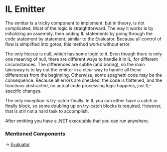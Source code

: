 # IL Emitter

The emitter is a tricky component to implement, but in theory, is not complicated. Most of the logic is straightforward.
The way it works is by initializing an assembly, then adding IL statements by going through the code statement by
statement, similar to the Evaluator. Because all control of flow is simplified into gotos, this method works without
error.

The only hiccup is null, which has some logic to it. Even though there is only one meaning of null, there are different
ways to handle it in IL, for different circumstances. The differences are subtle (and boring), so the main takeaway is
to lay out the emitter in a clear way to handle all these differences from the beginning. Otherwise, some spaghetti code
may be the consequence. Because all errors are checked, the code is flattened, and the functions abstracted, no actual
code processing logic happens, just IL-specific changes.

The only exception is try-catch-finally. In IL you can either have a catch or finally block, so some doubling up on
try-catch blocks is required. However, that is still not a hard task to accomplish.

After emitting you have a .NET executable that you can run anywhere.

### Mentioned Components

-> [Evaluator](Evaluator.md)
